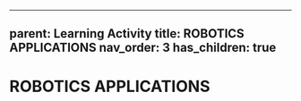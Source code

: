 
---
parent: Learning Activity
title: ROBOTICS APPLICATIONS
nav_order: 3
has_children: true
---

 
 ROBOTICS APPLICATIONS
=================================================================================

